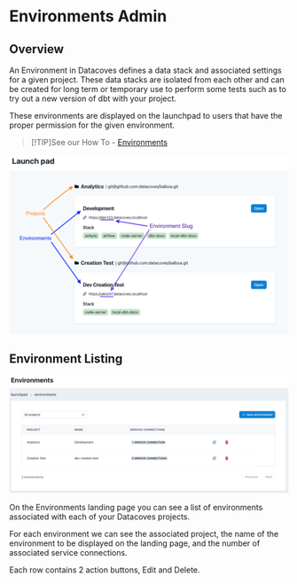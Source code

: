 # Environments Admin

## Overview

An Environment in Datacoves defines a data stack and associated settings for a given project. These data stacks are isolated from each other and can be created for long term or temporary use to perform some tests such as to try out a new version of dbt with your project.

These environments are displayed on the launchpad to users that have the proper permission for the given environment.

>[!TIP]See our How To - [Environments](how-tos/datacoves/how_to_environments.md)

![Launch Pad](./assets/launchpad_environments_projects.png)

## Environment Listing

![Environments Listing](./assets/environments_landing.png)

On the Environments landing page you can see a list of environments associated with each of your Datacoves projects.

For each environment we can see the associated project, the name of the environment to be displayed on the landing page, and the number of associated service connections.

Each row contains 2 action buttons, Edit and Delete.
